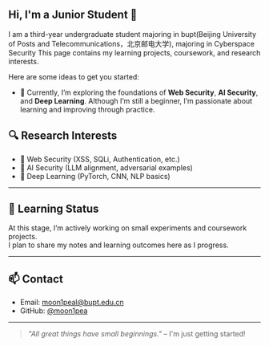 ## Hi, I'm a Junior Student 👋


I am a third-year undergraduate student majoring in bupt(Beijing University of Posts and Telecommunications，北京邮电大学), majoring in Cyberspace Security
This page contains my learning projects, coursework, and research interests.

Here are some ideas to get you started:

- 🔭 Currently, I’m exploring the foundations of **Web Security**, **AI Security**, and **Deep Learning**.  Although I’m still a beginner, I’m passionate about learning and improving through practice.

## 🔍 Research Interests

- 🔐 Web Security (XSS, SQLi, Authentication, etc.)
- 🤖 AI Security (LLM alignment, adversarial examples)
- 🧠 Deep Learning (PyTorch, CNN, NLP basics)

---

## 📘 Learning Status

At this stage, I’m actively working on small experiments and coursework projects.  
I plan to share my notes and learning outcomes here as I progress.

---

## 📫 Contact

- Email: moon1peal@bupt.edu.cn 
- GitHub: [@moon1pea](https://github.com/moon1pea)

---

> _"All great things have small beginnings."_ – I'm just getting started!


